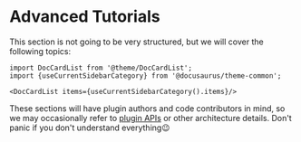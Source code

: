 # Advanced Tutorials

This section is not going to be very structured, but we will cover the following topics:

```mdx-code-block
import DocCardList from '@theme/DocCardList';
import {useCurrentSidebarCategory} from '@docusaurus/theme-common';

<DocCardList items={useCurrentSidebarCategory().items}/>
```

These sections will have plugin authors and code contributors in mind, so we may occasionally refer to [plugin APIs](../api/plugin-methods/README.md) or other architecture details. Don't panic if you don't understand everything😉
